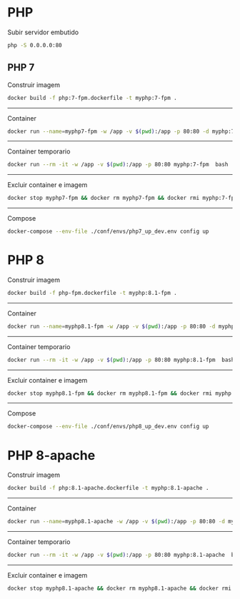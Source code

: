 # PHP

Subir servidor embutido

```sh
php -S 0.0.0.0:80
```
## PHP 7

Construir imagem 

```sh
docker build -f php:7-fpm.dockerfile -t myphp:7-fpm .
```
----------
Container 

```sh
docker run --name=myphp7-fpm -w /app -v $(pwd):/app -p 80:80 -d myphp:7-fpm
```
----------
Container temporario

```sh
docker run --rm -it -w /app -v $(pwd):/app -p 80:80 myphp:7-fpm  bash
```
----------
Excluir container e imagem

```sh
docker stop myphp7-fpm && docker rm myphp7-fpm && docker rmi myphp:7-fpm
```
----------
Compose

```sh
docker-compose --env-file ./conf/envs/php7_up_dev.env config up
```

# PHP 8

Construir imagem 

```sh
docker build -f php-fpm.dockerfile -t myphp:8.1-fpm .
```
----------
Container 

```sh
docker run --name=myphp8.1-fpm -w /app -v $(pwd):/app -p 80:80 -d myphp:8.1-fpm
```
----------
Container temporario

```sh
docker run --rm -it -w /app -v $(pwd):/app -p 80:80 myphp:8.1-fpm  bash
```
----------
Excluir container e imagem

```sh
docker stop myphp8.1-fpm && docker rm myphp8.1-fpm && docker rmi myphp:8.1-fpm
```
----------
Compose

```sh
docker-compose --env-file ./conf/envs/php8_up_dev.env config up
```
# PHP 8-apache

Construir imagem 

```sh
docker build -f php:8.1-apache.dockerfile -t myphp:8.1-apache .
```
----------
Container 

```sh
docker run --name=myphp8.1-apache -w /app -v $(pwd):/app -p 80:80 -d myphp:8.1-apache

```
----------
Container temporario

```sh
docker run --rm -it -w /app -v $(pwd):/app -p 80:80 myphp:8.1-apache  bash 
```
----------
Excluir container e imagem

```sh
docker stop myphp8.1-apache && docker rm myphp8.1-apache && docker rmi myphp:8.1-apache
```
